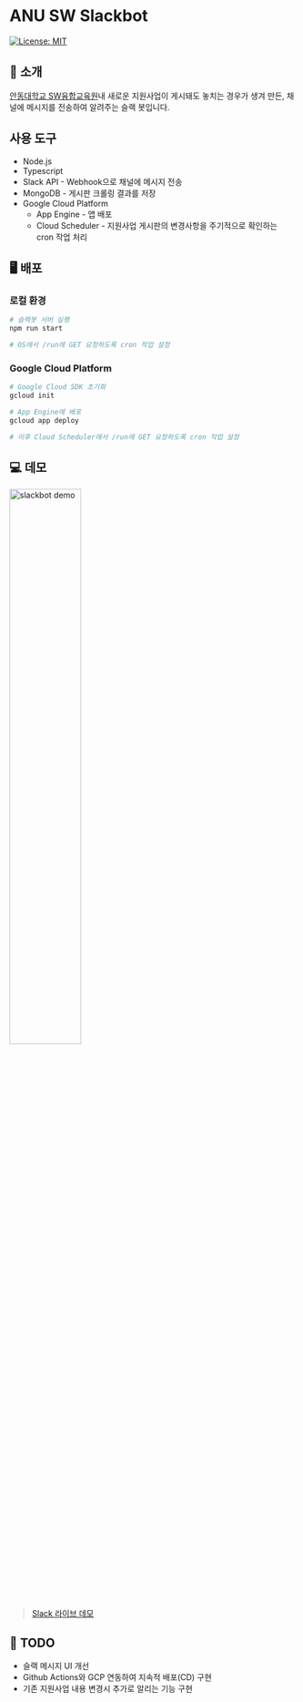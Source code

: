 # ANU SW Slackbot
[![License: MIT](https://img.shields.io/badge/License-MIT-yellow.svg)](https://opensource.org/licenses/MIT)

## 📢 소개
[안동대학교 SW융합교육원](https://sw.anu.ac.kr)내 새로운 지원사업이 게시돼도 놓치는 경우가 생겨 만든, 채널에 메시지를 전송하여 알려주는 슬랙 봇입니다.

## 사용 도구
* Node.js
* Typescript
* Slack API - Webhook으로 채널에 메시지 전송
* MongoDB - 게시판 크롤링 결과를 저장
* Google Cloud Platform
  * App Engine - 앱 배포
  * Cloud Scheduler - 지원사업 게시판의 변경사항을 주기적으로 확인하는 cron 작업 처리

## 🖥 배포
### 로컬 환경
```bash
# 슬랙봇 서버 실행
npm run start

# OS에서 /run에 GET 요청하도록 cron 작업 설정
```
### Google Cloud Platform
```bash
# Google Cloud SDK 초기화
gcloud init

# App Engine에 배포
gcloud app deploy

# 이후 Cloud Scheduler애서 /run에 GET 요청하도록 cron 작업 설정
```

## 💻 데모
<img width="50%" alt="slackbot demo" src="https://user-images.githubusercontent.com/8957536/174318945-e9ed98c4-4cbf-4737-8153-e8fa4dff93d4.png">

> [Slack 라이브 데모](https://join.slack.com/t/anu-sw-slackbot/shared_invite/zt-1a97t7g3n-o8cWFgwSHBDhqqHBFekYyQ)

## 📝 TODO
* 슬랙 메시지 UI 개선
* Github Actions와 GCP 연동하여 지속적 배포(CD) 구현
* 기존 지원사업 내용 변경시 추가로 알리는 기능 구현
